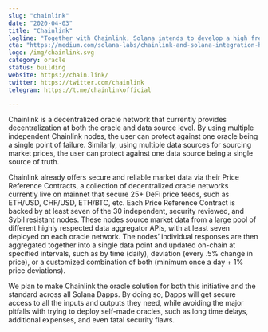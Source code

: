 ```yaml
---
slug: "chainlink"
date: "2020-04-03"
title: "Chainlink"
logline: "Together with Chainlink, Solana intends to develop a high frequency Oracle that can be used for trading binary options. One that is capable of price updates every 400ms with Solana’s architecture, with developers building DeFi assets and marketplaces using this platform."
cta: "https://medium.com/solana-labs/chainlink-and-solana-integration-high-quality-price-oracle-data-cd9fa41f6ecb"
logo: /img/chainlink.svg
category: oracle
status: building
website: https://chain.link/
twitter: https://twitter.com/chainlink
telegram: https://t.me/chainlinkofficial

---
```


Chainlink is a decentralized oracle network that currently provides decentralization at both the oracle and data source level. By using multiple independent Chainlink nodes, the user can protect against one oracle being a single point of failure. Similarly, using multiple data sources for sourcing market prices, the user can protect against one data source being a single source of truth.

Chainlink already offers secure and reliable market data via their Price Reference Contracts, a collection of decentralized oracle networks currently live on mainnet that secure 25+ DeFi price feeds, such as ETH/USD, CHF/USD, ETH/BTC, etc. Each Price Reference Contract is backed by at least seven of the 30 independent, security reviewed, and Sybil resistant nodes. These nodes source market data from a large pool of different highly respected data aggregator APIs, with at least seven deployed on each oracle network. The nodes’ individual responses are then aggregated together into a single data point and updated on-chain at specified intervals, such as by time (daily), deviation (every .5% change in price), or a customized combination of both (minimum once a day + 1% price deviations).

We plan to make Chainlink the oracle solution for both this initiative and the standard across all Solana Dapps. By doing so, Dapps will get secure access to all the inputs and outputs they need, while avoiding the major pitfalls with trying to deploy self-made oracles, such as long time delays, additional expenses, and even fatal security flaws.
